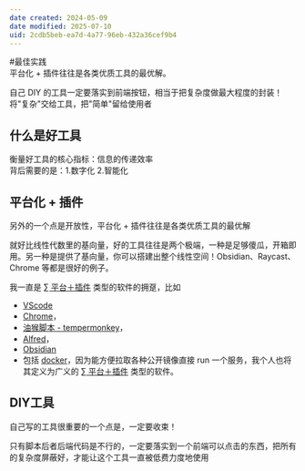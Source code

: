 ```yaml
---
date created: 2024-05-09
date modified: 2025-07-10
uid: 2cdb5beb-ea7d-4a77-96eb-432a36cef9b4
---
```


#最佳实践  
平台化 + 插件往往是各类优质工具的最优解。

自己 DIY 的工具一定要落实到前端按钮，相当于把复杂度做最大程度的封装！将"复杂"交给工具，把"简单"留给使用者

<!-- more -->

## 什么是好工具

衡量好工具的核心指标：信息的传递效率  
背后需要的是：1.数字化 2.智能化

## 平台化 + 插件

另外的一个点是开放性，平台化 + 插件往往是各类优质工具的最优解

就好比线性代数里的基向量，好的工具往往是两个极端，一种是足够傻瓜，开箱即用。另一种是提供了基向量，你可以搭建出整个线性空间！Obsidian、Raycast、Chrome 等都是很好的例子。

我一直是 [∑ 平台＋插件](∑%20平台＋插件) 类型的软件的拥趸，比如

- [VScode](VScode.md)
- [Chrome](Chrome)，
- [油猴脚本 - tempermonkey](油猴脚本%20-%20tempermonkey)，
- [Alfred](Alfred)，
- [Obsidian](Obsidian.md)
- 包括 [docker](docker.md)，因为能方便拉取各种公开镜像直接 run 一个服务，我个人也将其定义为广义的 [∑ 平台＋插件](∑%20平台＋插件) 类型的软件。

## DIY工具

自己写的工具很重要的一个点是，一定要收束！

只有脚本后者后端代码是不行的，一定要落实到一个前端可以点击的东西，把所有的复杂度屏蔽好，才能让这个工具一直被低费力度地使用
